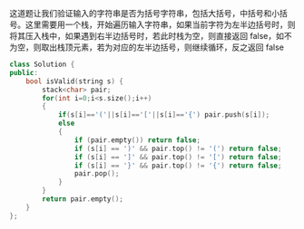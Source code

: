 这道题让我们验证输入的字符串是否为括号字符串，包括大括号，中括号和小括号。这里需要用一个栈，开始遍历输入字符串，如果当前字符为左半边括号时，则将其压入栈中，如果遇到右半边括号时，若此时栈为空，则直接返回 false，如不为空，则取出栈顶元素，若为对应的左半边括号，则继续循环，反之返回 false

```c++
class Solution {
public:
    bool isValid(string s) {
        stack<char> pair;
        for(int i=0;i<s.size();i++)
        {
            if(s[i]=='('||s[i]=='['||s[i]=='{') pair.push(s[i]);
            else
            {
                if (pair.empty()) return false;
                if (s[i] == ')' && pair.top() != '(') return false;
                if (s[i] == ']' && pair.top() != '[') return false;
                if (s[i] == '}' && pair.top() != '{') return false;
                pair.pop();
            }
        }
        return pair.empty();
    }
};
```

